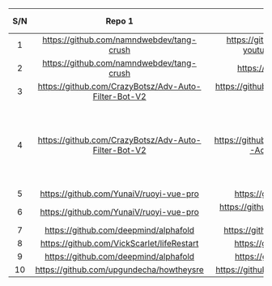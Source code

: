 |S/N|Repo 1|Repo 2|Remarks/ Feedback|									
|:-----:|:-------:|:-------:|:-------:|
|	1	|	https://github.com/namndwebdev/tang-crush	|	https://github.com/quocdinhit97/YTB-youtube-2021-totinh-part-2	|		|
|	2	|	https://github.com/namndwebdev/tang-crush	|	https://github.com/Canduy/crush	|		|
|	3	|	https://github.com/CrazyBotsz/Adv-Auto-Filter-Bot-V2	|	https://github.com/dakshkohli23/Adv-Auto-Filter-Bot_v2	|		|
|	4	|	https://github.com/CrazyBotsz/Adv-Auto-Filter-Bot-V2	|	https://github.com/movieshubofficial123/MH-Adv-Auto-Filter-Bot-V2	|	the owners turn issues off for the repo and do not accept contributions or bug reports	|
|	5	|	https://github.com/YunaiV/ruoyi-vue-pro	|	https://github.com/zhangmc/xflow	|		|
|	6	|	https://github.com/YunaiV/ruoyi-vue-pro	|	https://github.com/baiyang256101/ruoyi-vue-pro	|		|
|	7	|	https://github.com/deepmind/alphafold	|	https://github.com/lucidrains/alphafold2	|		|
|	8	|	https://github.com/VickScarlet/lifeRestart	|	https://github.com/xitu/coding-life	|		|
|	9	|	https://github.com/deepmind/alphafold	|	https://github.com/kuixu/alphafold	|		|
|	10	|	https://github.com/upgundecha/howtheysre	|	https://github.com/snippergoals/howtheysre	|		|
